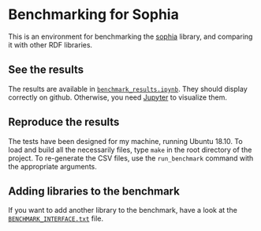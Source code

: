 # Benchmarking for Sophia

This is an environment for benchmarking the [sophia] library,
and comparing it with other RDF libraries.

[sophia]: https://github.com/pchampin/sophia_rs

## See the results

The results are available in [`benchmark_results.ipynb`](./benchmark_results.ipynb).
They should display correctly on github.
Otherwise, you need [Jupyter](http://jupyter.org/) to visualize them.

## Reproduce the results

The tests have been designed for my machine, running Ubuntu 18.10.
To load and build all the necessarily files,
type `make` in the root directory of the project.
To re-generate the CSV files,
use the `run_benchmark` command with the appropriate arguments.

## Adding libraries to the benchmark

If you want to add another library to the benchmark,
have a look at the [`BENCHMARK_INTERFACE.txt`](./BENCHMARK_INTERFACE.txt) file.